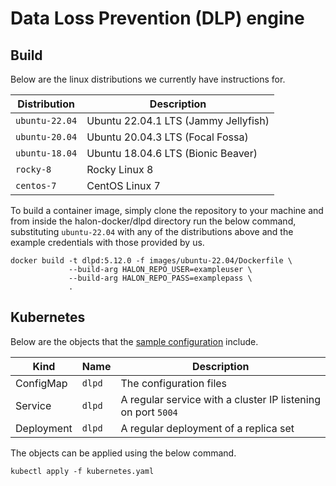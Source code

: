 # Data Loss Prevention (DLP) engine

## Build

Below are the linux distributions we currently have instructions for.

| Distribution   | Description                          |
| -------------- | -----------------------------------  |
| `ubuntu-22.04` | Ubuntu 22.04.1 LTS (Jammy Jellyfish) |
| `ubuntu-20.04` | Ubuntu 20.04.3 LTS (Focal Fossa)     |
| `ubuntu-18.04` | Ubuntu 18.04.6 LTS (Bionic Beaver)   |
| `rocky-8`      | Rocky Linux 8                        |
| `centos-7`     | CentOS Linux 7                       |

To build a container image, simply clone the repository to your machine and from inside the halon-docker/dlpd directory run the below command, substituting `ubuntu-22.04` with any of the distributions above and the example credentials with those provided by us.

```
docker build -t dlpd:5.12.0 -f images/ubuntu-22.04/Dockerfile \
             --build-arg HALON_REPO_USER=exampleuser \
             --build-arg HALON_REPO_PASS=examplepass \
             .
```

## Kubernetes

Below are the objects that the [sample configuration](kubernetes.yaml) include.

Kind       | Name   | Description                                                  |
---------- | ------ | ------------------------------------------------------------ |
ConfigMap  | `dlpd` | The configuration files                                      |
Service    | `dlpd` | A regular service with a cluster IP listening on port `5004` |
Deployment | `dlpd` | A regular deployment of a replica set                        |

The objects can be applied using the below command.

```
kubectl apply -f kubernetes.yaml
```
